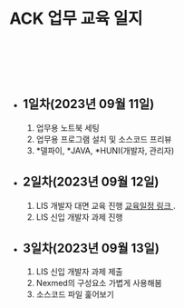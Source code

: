 # ACK 업무 교육 일지

<br/><br/><br/><br/>

* ## 1일차(2023년 09월 11일)
    1. 업무용 노트북 세팅
    2. 업무용 프로그램 설치 및 소스코드 프리뷰
    3. *델파이, *JAVA, *HUNI(개발자, 관리자)  
    
* ## 2일차(2023년 09월 12일)
    1. LIS 개발자 대면 교육 진행 [ 교육일정 링크 ](https://jsh961015.notion.site/LIS-c8cf6f01555c44cdb76c528be0edf4b5?pvs=4).
    2. LIS 신입 개발자 과제 진행  

    
* ## 3일차(2023년 09월 13일)
    1. LIS 신입 개발자 과제 제출
    2. Nexmed의 구성요소 가볍게 사용해봄
    3. 소스코드 파일 훑어보기